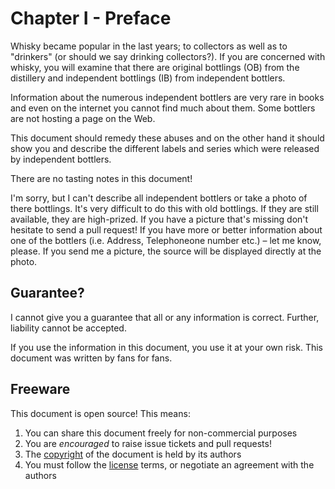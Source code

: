 # Chapter I - Preface

Whisky became popular in the last years; to collectors as well as to "drinkers" (or should we say drinking collectors?). If you are concerned with whisky, you will examine that there are original bottlings (OB) from the distillery and independent bottlings (IB) from independent bottlers.

Information about the numerous independent bottlers are very rare in books and even on the internet you cannot find much about them. Some bottlers are not hosting a page on the Web.

This document should remedy these abuses and on the other hand it should show you and describe the different labels and series which were released by independent bottlers.

There are no tasting notes in this document!

I'm sorry, but I can't describe all independent bottlers or take a photo of there bottlings. It's very difficult to do this with old bottlings. If they are still available, they are high-prized. If you have a picture that's missing don't hesitate to send a pull request!  If you have more or better information about one of the bottlers (i.e. Address, Telephoneone number etc.) – let me know, please. If you send me a picture, the source will be displayed directly at the photo.

## Guarantee?

I cannot give you a guarantee that all or any information is correct. Further, liability cannot be accepted. 

If you use the information in this document, you use it at your own risk. This document was written by fans for fans.

## Freeware
This document is open source!  This means:

1. You can share this document freely for non-commercial purposes
2. You are *encouraged* to raise issue tickets and pull requests! 
3. The [copyright](../COPYRIGHT) of the document is held by its authors
4. You must follow the [license](../LICENSE.md) terms, or negotiate an agreement with the authors